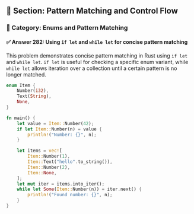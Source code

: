 ## 📘 Section: Pattern Matching and Control Flow  
### 🔹 Category: Enums and Pattern Matching  
#### ✅ Answer 282: Using `if let` and `while let` for concise pattern matching

This problem demonstrates concise pattern matching in Rust using `if let` and `while let`. `if let` is useful for checking a specific enum variant, while `while let` allows iteration over a collection until a certain pattern is no longer matched.

```rust
enum Item {
    Number(i32),
    Text(String),
    None,
}

fn main() {
    let value = Item::Number(42);
    if let Item::Number(n) = value {
        println!("Number: {}", n);
    }

    let items = vec![
        Item::Number(1),
        Item::Text("hello".to_string()),
        Item::Number(2),
        Item::None,
    ];
    let mut iter = items.into_iter();
    while let Some(Item::Number(n)) = iter.next() {
        println!("Found number: {}", n);
    }
}
```
